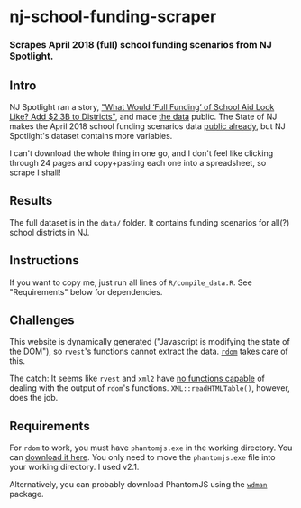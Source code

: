 # nj-school-funding-scraper
### Scrapes April 2018 (full) school funding scenarios from NJ Spotlight.

## Intro

NJ Spotlight ran a story, ["What Would ‘Full Funding’ of School Aid Look Like? Add $2.3B to Districts"](http://www.njspotlight.com/stories/18/04/24/what-would-full-funding-of-school-aid-look-like-add-2-3b-to-budget/), and made [the data](http://www.njspotlight.com/tables/School%20funding%20scenarios%2018/#/p/1) public. The State of NJ makes the April 2018 school funding scenarios data [public already](http://www.nj.gov/education/stateaid/1718/scenarios.shtml), but NJ Spotlight's dataset contains more variables.

I can't download the whole thing in one go, and I don't feel like clicking through 24 pages and copy+pasting each one into a spreadsheet, so scrape I shall!

## Results

The full dataset is in the `data/` folder. It contains funding scenarios for all(?) school districts in NJ.

## Instructions

If you want to copy me, just run all lines of `R/compile_data.R`. See "Requirements" below for dependencies.

## Challenges

This website is dynamically generated ("Javascript is modifying the state of the DOM"), so `rvest`'s functions cannot extract the data. [`rdom`](https://github.com/cpsievert/rdom) takes care of this. 

The catch: It seems like `rvest` and `xml2` have [no functions capable](https://github.com/cpsievert/rdom/issues/16) of dealing with the output of `rdom`'s functions. `XML::readHTMLTable()`, however, does the job.

## Requirements

For `rdom` to work, you must have `phantomjs.exe` in the working directory. You can [download it here](http://phantomjs.org/). You only need to move the `phantomjs.exe` file into your working directory. I used v2.1.

Alternatively, you can probably download PhantomJS using the [`wdman`](https://github.com/johndharrison/wdman) package.

